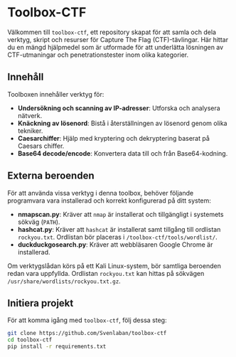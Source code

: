 # Toolbox-CTF

Välkommen till `toolbox-ctf`, ett repository skapat för att samla och dela verktyg, skript och resurser för Capture The Flag (CTF)-tävlingar. Här hittar du en mängd hjälpmedel som är utformade för att underlätta lösningen av CTF-utmaningar och penetrationstester inom olika kategorier.

## Innehåll

Toolboxen innehåller verktyg för:

- **Undersökning och scanning av IP-adresser**: Utforska och analysera nätverk.
- **Knäckning av lösenord**: Bistå i återställningen av lösenord genom olika tekniker.
- **Caesarchiffer**: Hjälp med kryptering och dekryptering baserat på Caesars chiffer.
- **Base64 decode/encode**: Konvertera data till och från Base64-kodning.

## Externa beroenden

För att använda vissa verktyg i denna toolbox, behöver följande programvara vara installerad och korrekt konfigurerad på ditt system:

- **nmapscan.py**: Kräver att `nmap` är installerat och tillgängligt i systemets sökväg (`PATH`).
- **hashcat.py**: Kräver att `hashcat` är installerat samt tillgång till ordlistan `rockyou.txt`. Ordlistan bör placeras i `/toolbox-ctf/tools/wordlist/`.
- **duckduckgosearch.py**: Kräver att webbläsaren Google Chrome är installerad.

Om verktygslådan körs på ett Kali Linux-system, bör samtliga beroenden redan vara uppfyllda. Ordlistan `rockyou.txt` kan hittas på sökvägen `/usr/share/wordlists/rockyou.txt.gz`.

## Initiera projekt

För att komma igång med `toolbox-ctf`, följ dessa steg:

```bash
git clone https://github.com/Svenlaban/toolbox-ctf
cd toolbox-ctf
pip install -r requirements.txt
